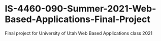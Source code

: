 # IS-4460-090-Summer-2021-Web-Based-Applications-Final-Project
Final project for University of Utah Web Based Applications class 2021
